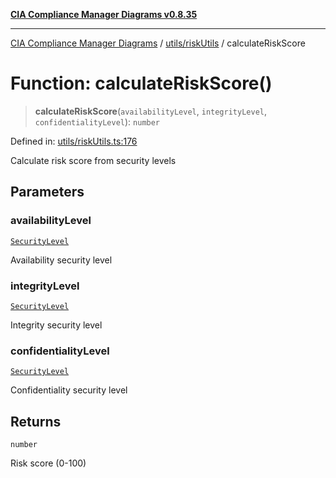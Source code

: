 [**CIA Compliance Manager Diagrams v0.8.35**](../../../README.md)

***

[CIA Compliance Manager Diagrams](../../../modules.md) / [utils/riskUtils](../README.md) / calculateRiskScore

# Function: calculateRiskScore()

> **calculateRiskScore**(`availabilityLevel`, `integrityLevel`, `confidentialityLevel`): `number`

Defined in: [utils/riskUtils.ts:176](https://github.com/Hack23/cia-compliance-manager/blob/b297770fc62abf558e2711cd029bbbe74e6c5cfb/src/utils/riskUtils.ts#L176)

Calculate risk score from security levels

## Parameters

### availabilityLevel

[`SecurityLevel`](../../../types/cia/type-aliases/SecurityLevel.md)

Availability security level

### integrityLevel

[`SecurityLevel`](../../../types/cia/type-aliases/SecurityLevel.md)

Integrity security level

### confidentialityLevel

[`SecurityLevel`](../../../types/cia/type-aliases/SecurityLevel.md)

Confidentiality security level

## Returns

`number`

Risk score (0-100)
